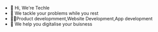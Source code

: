 - 👋 Hi, We're Techle
- 🙌 We tackle your problems while you rest
- 👨‍💻Product developmment,Website Development,App development
- 🏢 We help you digitalise your buisness

<!---
Techle-in/Techle-in is a ✨ special ✨ repository because its `README.md` (this file) appears on your GitHub profile.
You can click the Preview link to take a look at your changes.
--->
